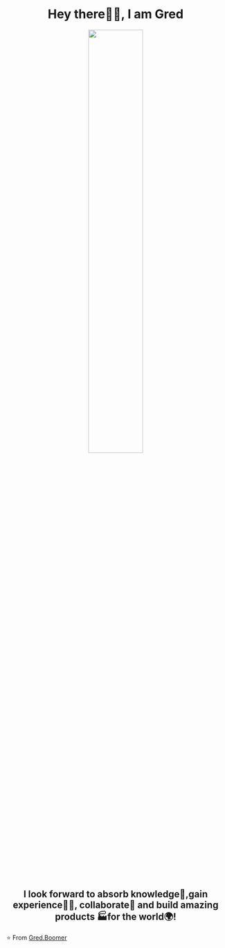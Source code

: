 <h1 align= "center"><b>Hey there🙋‍♂️, I am Gred</b></h1>
<p align="center"><img width=50% src="https://raw.githubusercontent.com/rodrigograca31/rodrigograca31/master/matrix.svg"></p>
<h2 align= "center"><b>I look forward to absorb knowledge🧠,gain experience👨‍🏭, collaborate🤝 and build amazing products 🏭for the world🌍!</b></h2>

⭐️ From [Gred.Boomer](https://github.com/Gred01)
